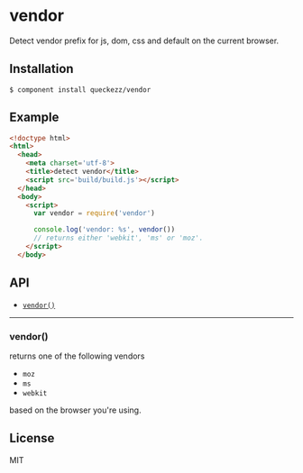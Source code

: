 # vendor

  Detect vendor prefix for js, dom, css and default on the current browser.

## Installation

    $ component install queckezz/vendor

## Example

```html
<!doctype html>
<html>
  <head>
    <meta charset='utf-8'>
    <title>detect vendor</title>
    <script src='build/build.js'></script>
  </head>
  <body>
    <script>
      var vendor = require('vendor')

      console.log('vendor: %s', vendor())
      // returns either 'webkit', 'ms' or 'moz'.
    </script>
  </body>
```

## API

* <a href="#api-vendor"><code>vendor()</code></a>

------------------------------------------------
<a name="api-vendor"></a>
### vendor()
returns one of the following vendors

* `moz`
* `ms`
* `webkit`

based on the browser you're using.

## License

  MIT